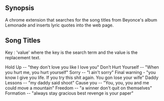 ## Synopsis

A chrome extension that searches for the song titles from Beyonce's album Lemonade and inserts lyric quotes into the web page.

## Song Titles

Key : 'value' where the key is the search term and the value is the replacement text.

Hold Up -- "they don't love you like I love you"
Don’t Hurt Yourself -- "When you hurt me, you hurt yourself"
Sorry -- "I ain't sorry"
Final warning - "you know I give you life. If you try this shit again. You gon lose your wife"
Daddy Lessons -- "my daddy said shoot"
Cause you -- "You, you, you and me could move a mountain"
Freedom -- "a winner don't quit on themselves"
Formation -- "always stay gracious best revenge is your paper"

